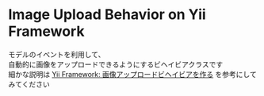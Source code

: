 # Image Upload Behavior on Yii Framework

モデルのイベントを利用して、  
自動的に画像をアップロードできるようにするビヘイビアクラスです  
細かな説明は [Yii Framework: 画像アップロードビヘイビアを作る](http://livejamdb.blogspot.jp/2011/12/yii-framework.html "Title") を参考にしてみてください